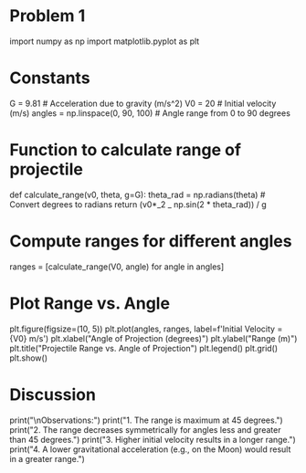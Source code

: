# Problem 1

import numpy as np
import matplotlib.pyplot as plt

# Constants

G = 9.81 # Acceleration due to gravity (m/s^2)
V0 = 20 # Initial velocity (m/s)
angles = np.linspace(0, 90, 100) # Angle range from 0 to 90 degrees

# Function to calculate range of projectile

def calculate_range(v0, theta, g=G):
theta_rad = np.radians(theta) # Convert degrees to radians
return (v0\*_2 _ np.sin(2 \* theta_rad)) / g

# Compute ranges for different angles

ranges = [calculate_range(V0, angle) for angle in angles]

# Plot Range vs. Angle

plt.figure(figsize=(10, 5))
plt.plot(angles, ranges, label=f'Initial Velocity = {V0} m/s')
plt.xlabel("Angle of Projection (degrees)")
plt.ylabel("Range (m)")
plt.title("Projectile Range vs. Angle of Projection")
plt.legend()
plt.grid()
plt.show()

# Discussion

print("\nObservations:")
print("1. The range is maximum at 45 degrees.")
print("2. The range decreases symmetrically for angles less and greater than 45 degrees.")
print("3. Higher initial velocity results in a longer range.")
print("4. A lower gravitational acceleration (e.g., on the Moon) would result in a greater range.")
